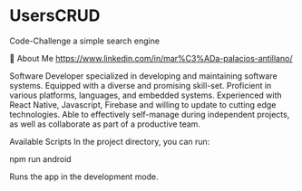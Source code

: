 # UsersCRUD
Code-Challenge
a simple search engine

🚀 About Me
https://www.linkedin.com/in/mar%C3%ADa-palacios-antillano/

Software Developer specialized in developing and maintaining software systems. Equipped with a diverse and promising skill-set. Proficient in various platforms, languages, and embedded systems. Experienced with React Native, Javascript, Firebase and willing to update to cutting edge technologies. Able to effectively self-manage during independent projects, as well as collaborate as part of a productive team.

Available Scripts
In the project directory, you can run:

npm run android

Runs the app in the development mode.
